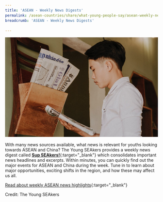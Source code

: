 ```yaml
---
title: 'ASEAN - Weekly News Digests'
permalink: /asean-countries/share/what-young-people-say/asean-weekly-news-digests/
breadcrumb: 'ASEAN - Weekly News Digests'

---
```


<img src="\images\asean-youngpeople\ASEAN-youth-reading-news-hanoi-small.jpg" alt="ASEAN Weekly News Digests" style="width:800px;" />

With many news sources available, what news is relevant for youths looking towards ASEAN and China? The Young SEAkers provides a weekly news digest called [**Sup SEAkers!**](https://www.theyoungseakers.com/blog){:target="_blank"} which consolidates important news headlines and excerpts. Within minutes, you can quickly find out the major events for ASEAN and China during the week. Tune in to learn about major opportunities, exciting shifts in the region, and how these may affect us all.  

[Read about weekly ASEAN news highlights](https://www.theyoungseakers.com/blog){:target="_blank"}

Credit: The Young SEAkers